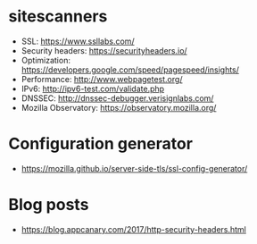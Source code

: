 # sitescanners

- SSL: https://www.ssllabs.com/
- Security headers: https://securityheaders.io/
- Optimization: https://developers.google.com/speed/pagespeed/insights/
- Performance: http://www.webpagetest.org/
- IPv6: http://ipv6-test.com/validate.php
- DNSSEC: http://dnssec-debugger.verisignlabs.com/
- Mozilla Observatory: https://observatory.mozilla.org/

# Configuration generator
- https://mozilla.github.io/server-side-tls/ssl-config-generator/

# Blog posts

- https://blog.appcanary.com/2017/http-security-headers.html
